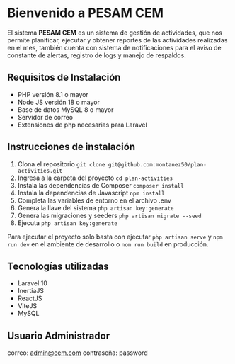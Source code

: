# Bienvenido a PESAM CEM

El sistema **PESAM CEM** es un sistema de gestión de actividades, que nos permite planificar, ejecutar y obtener reportes de las actividades realizadas en el mes, también cuenta con sistema de notificaciones para el aviso de constante de alertas, registro de logs y manejo de respaldos.

## Requisitos de Instalación

 - PHP versión 8.1 o mayor
 - Node JS versión 18 o mayor
 - Base de datos MySQL 8 o mayor
 - Servidor de correo
 - Extensiones de php necesarias para Laravel

## Instrucciones de instalación

 1. Clona el repositorio `git clone git@github.com:montanez50/plan-activities.git`
 2. Ingresa a la carpeta del proyecto `cd plan-activities`
 3. Instala las dependencias de Composer `composer install`
 4. Instala la dependencias de Javascript `npm install`
 5. Completa las variables de entorno en el archivo .env
 6. Genera la llave del sistema `php artisan key:generate`
 7. Genera las migraciones y seeders `php artisan migrate --seed`
 8. Ejecuta `php artisan key:generate`

Para ejecutar el proyecto solo basta con ejecutar `php artisan serve` y `npm run dev` en el ambiente de desarrollo o `nom run build` en producción.

## Tecnologías utilizadas

 - Laravel 10
 - InertiaJS
 - ReactJS
 - ViteJS
 - MySQL

## Usuario Administrador

correo: admin@cem.com
contraseña: password
